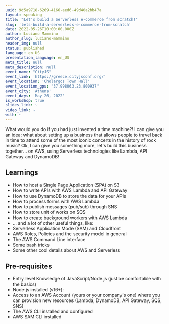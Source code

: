 ```yaml
---
uuid: 9d5a9718-6269-4166-aed6-49d40a2bb47a
layout: speaking
title: "Let's build a Serverless e-commerce from scratch!"
slug: 'lets-build-a-serverless-e-commerce-from-scratch'
date: 2022-05-26T10:00:00.000Z
author: Luciano Mammino
author_slug: luciano-mammino
header_img: null
status: published
language: en_US
presentation_language: en_US
meta_title: null
meta_description: null
event_name: "CityJS"
event_link: 'https://greece.cityjsconf.org/'
event_location: 'Cholargos Town Hall'
event_location_gps: "37.998063,23.800937"
event_city: 'Athens'
event_days: 'May 26, 2022'
is_workshop: true
slides_link: ~
video_link: ~
with: ~
---
```


What would you do if you had just invented a time machine?! I can give you an idea: what about setting up a business that allows people to travel back in time to attend some of the most iconic concerts in the history of rock music? Ok, I can give you something more, let's build this business together... on AWS, using Serverless technologies like Lambda, API Gateway and DynamoDB!

## Learnings

  - How to host a Single Page Application (SPA) on S3
  - How to write APIs with AWS Lambda and API Gateway
  - How to use DynamoDB to store the data for your APIs
  - How to process forms with AWS Lambda
  - How to publish messages (pub/sub) through SNS
  - How to store unit of works on SQS
  - How to create background workers with AWS Lambda
  - ... and a lot of other useful things, like:
  - Serverless Application Mode (SAM) and Cloudfront
  - AWS Roles, Policies and the security model in general
  - The AWS Command Line interface
  - Some bash tricks
  - Some other cool details about AWS and Serverless


## Pre-requisites

  - Entry level Knowledge of JavaScript/Node.js (just be comfortable with the basics)
  - Node.js installed (v16+): 
  - Access to an AWS Account (yours or your company's one) where you can provision new resources (Lambda, DynamoDB, API Gateway, SQS, SNS) 
  - The AWS CLI installed and configured
  - AWS SAM CLI installed
